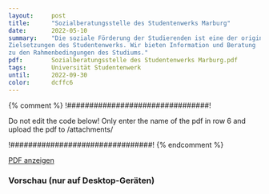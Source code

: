 ```yaml
---
layout:     post
title:      "Sozialberatungsstelle des Studentenwerks Marburg"
date:       2022-05-10
summary:    "Die soziale Förderung der Studierenden ist eine der originären
Zielsetzungen des Studentenwerks. Wir bieten Information und Beratung
zu den Rahmenbedingungen des Studiums."
pdf:        Sozialberatungsstelle des Studentenwerks Marburg.pdf
tags:       Universität Studentenwerk
until:		2022-09-30
color:      dcffc6
---
```


{% comment %}
!################################!

Do not edit the code below! Only enter the name of the pdf in row 6 and upload the pdf to /attachments/

!################################!
{% endcomment %}

<a class="btn btn-primary" href="{{ site.url }}/attachments/{{page.pdf}}">PDF anzeigen</a>

<h3>Vorschau (nur auf Desktop-Geräten)</h3>
<div class="d-none d-sm-block">
    <object data="{{ site.url }}/attachments/{{page.pdf}}" width="100%" height="1010" type='application/pdf'>
    </object>
</div>
